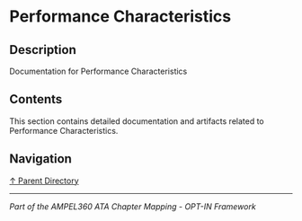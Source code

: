 # Performance Characteristics

## Description

Documentation for Performance Characteristics

## Contents

This section contains detailed documentation and artifacts related to Performance Characteristics.

## Navigation

[↑ Parent Directory](../README.md)

---

*Part of the AMPEL360 ATA Chapter Mapping - OPT-IN Framework*

